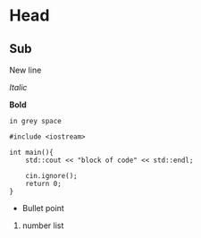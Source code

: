 # Head

## Sub

New line

*Italic*

**Bold**

`in grey space`

```
#include <iostream>

int main(){
	std::cout << "block of code" << std::endl;
	
	cin.ignore();
	return 0;
}
```

* Bullet point

1. number list